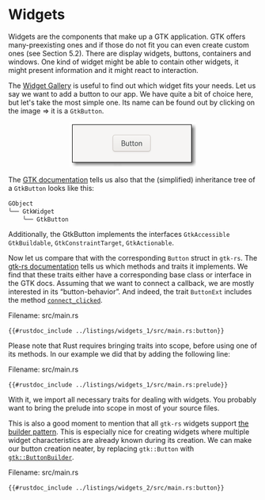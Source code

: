 # Widgets

Widgets are the components that make up a GTK application.
GTK offers many-preexisting ones and if those do not fit you can even create custom ones (see Section 5.2).
There are display widgets, buttons, containers and windows.
One kind of widget might be able to contain other widgets, it might present information and it might react to interaction.

The [Widget Gallery](https://developer.gnome.org/gtk4/stable/ch08.html) is useful to find out which widget fits your needs.
Let us say we want to add a button to our app.
We have quite a bit of choice here, but let's take the most simple one.
Its name can be found out by clicking on the image ⇒ it is a `GtkButton`.

<div style="text-align:center"><img src="img/widgets_button.png" /></div>


The [GTK documentation](https://developer.gnome.org/gtk4/stable/GtkButton.html) tells us also that the (simplified) inheritance tree of a `GtkButton` looks like this:

```console
GObject
╰── GtkWidget
    ╰── GtkButton
```

Additionally, the GtkButton implements the interfaces `GtkAccessible` `GtkBuildable`, `GtkConstraintTarget`, `GtkActionable`.

Now let us compare that with the corresponding `Button` struct in `gtk-rs`.
The [gtk-rs documentation](https://gtk-rs.org/gtk4-rs/gtk4/struct.Button.html#implements) tells us which methods and traits it implements.
We find that these traits either have a corresponding base class or interface in the GTK docs.
Assuming that we want to connect a callback, we are mostly interested in its “button-behavior”.
And indeed, the trait `ButtonExt` includes the method [`connect_clicked`](https://gtk-rs.org/gtk4-rs/gtk4/trait.ButtonExt.html#tymethod.connect_clicked).

<span class="filename">Filename: src/main.rs</span>

```rust,no_run
{{#rustdoc_include ../listings/widgets_1/src/main.rs:button}}
```

Please note that Rust requires bringing traits into scope, before using one of its methods.
In our example we did that by adding the following line:

<span class="filename">Filename: src/main.rs</span>

```rust,no_run
{{#rustdoc_include ../listings/widgets_1/src/main.rs:prelude}}
```
With it, we import all necessary traits for dealing with widgets.
You probably want to bring the prelude into scope in most of your source files.

This is also a good moment to mention that all `gtk-rs` widgets support [the builder pattern](https://doc.rust-lang.org/1.0.0/style/ownership/builders.html).
This is especially nice for creating widgets where multiple widget characteristics are already known during its creation.
We can make our button creation neater, by replacing `gtk::Button` with [`gtk::ButtonBuilder`](https://gtk-rs.org/gtk4-rs/gtk4/struct.ButtonBuilder.html).

<span class="filename">Filename: src/main.rs</span>

```rust,no_run
{{#rustdoc_include ../listings/widgets_2/src/main.rs:button}}
```
